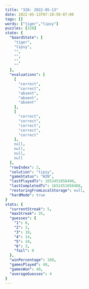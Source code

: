 ```yaml
---
title: "328: 2022-05-13"
date: 2022-05-13T07:10:58-07:00
tags: []
words: ["tiger","tipsy"]
puzzles: [328]
state: {
  "boardState": [
    "tiger",
    "tipsy",
    "",
    "",
    "",
    ""
  ],
  "evaluations": [
    [
      "correct",
      "correct",
      "absent",
      "absent",
      "absent"
    ],
    [
      "correct",
      "correct",
      "correct",
      "correct",
      "correct"
    ],
    null,
    null,
    null,
    null
  ],
  "rowIndex": 2,
  "solution": "tipsy",
  "gameStatus": "WIN",
  "lastPlayedTs": 1652451058490,
  "lastCompletedTs": 1652451058488,
  "restoringFromLocalStorage": null,
  "hardMode": true
}
stats: {
  "currentStreak": 5,
  "maxStreak": 35,
  "guesses": {
    "1": 0,
    "2": 3,
    "3": 10,
    "4": 14,
    "5": 10,
    "6": 3,
    "fail": 0
  },
  "winPercentage": 100,
  "gamesPlayed": 40,
  "gamesWon": 40,
  "averageGuesses": 4
}
---
```


<!-- more -->
